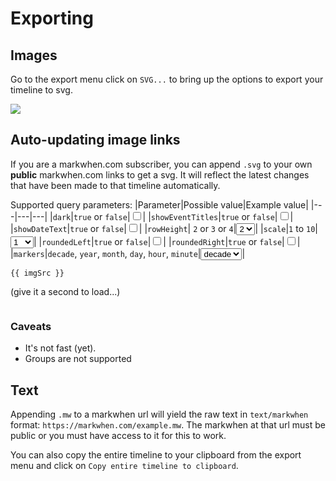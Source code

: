 <script setup>
import { computed, reactive, ref } from "vue";

const hwRatioNumerator = ref(100);
const rowHeight = ref("3");
const dark = ref(false);
const showDateText = ref(true);
const showEventTitles = ref(true);
const roundedRight = ref(true);
const roundedLeft = ref(true);
const markers = ref("year");
const scale = ref("1")
const hwRatio = computed(() => hwRatioNumerator.value / 100);

const ito = (string, val) => {
  return val ? { [string]: true } : {}
}
const query = computed(
  () =>
    new URLSearchParams({
      rowHeight: "" + rowHeight.value,
      markers: markers.value,
      scale: scale.value,
      ...ito("dark", dark.value),
      ...ito('showEventTitles', showEventTitles.value),
      ...ito('showDateText', showDateText.value),
      ...ito('roundedLeft', roundedLeft.value),
      ...ito('roundedRight', roundedRight.value)
    })
);
const imgSrc = computed(
  () => `https://markwhen.com/example.svg?${query.value.toString()}`
);
</script>

# Exporting

## Images

Go to the export menu click on `SVG...` to bring up the options to export your timeline to svg.

![](/images/export_svg.png)

## Auto-updating image links

<SubscriptionPillButtons />

If you are a markwhen.com subscriber, you can append `.svg` to your own **public** markwhen.com links to get a svg. It will reflect the latest changes that have been made to that timeline automatically.

Supported query parameters:
|Parameter|Possible value|Example value|
|---|---|---|
|`dark`|`true` or `false`|<input type="checkbox" v-model="dark">|
|`showEventTitles`|`true` or `false`|<input type="checkbox" v-model="showEventTitles"/>|
|`showDateText`|`true` or `false`|<input type="checkbox" v-model="showDateText"/>|
|`rowHeight`| `2` or `3` or `4`|<select v-model="rowHeight"><option>2</option><option>3</option><option>4</option></select>|
|`scale`|`1` to `10`|<select v-model="scale"><option>1</option><option>2</option><option>3</option><option>4</option><option>5</option><option>6</option><option>7</option><option>8</option><option>9</option><option>10</option></select>|
|`roundedLeft`|`true` or `false`|<input type="checkbox" v-model="roundedLeft"/>|
|`roundedRight`|`true` or `false`|<input type="checkbox" v-model="roundedRight"/>|
|`markers`|`decade`, `year`, `month`, `day`, `hour`, `minute`|<select v-model="markers"><option>decade</option><option>year</option><option>month</option><option>day</option><option>hour</option><option>minute</option></select>|

`{{ imgSrc }}`

(give it a second to load...)

<img :src="imgSrc" :style="`height: 15rem; background-color: ${ dark ? 'black' : 'white'};`"/>

### Caveats

- It's not fast (yet).
- Groups are not supported

## Text

Appending `.mw` to a markwhen url will yield the raw text in `text/markwhen` format: `https://markwhen.com/example.mw`. The markwhen at that url must be public or you must have access to it for this to work.

You can also copy the entire timeline to your clipboard from the export menu and click on `Copy entire timeline to clipboard`.